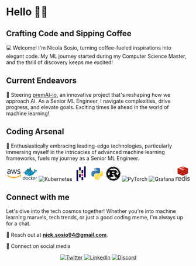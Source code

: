 # Hello 👋🏻

## Crafting Code and Sipping Coffee

💻 Welcome! I'm Nicola Sosio, turning coffee-fueled inspirations into elegant code. My ML journey started during my Computer Science Master, and the thrill of discovery keeps me excited!

## Current Endeavors

🔭 Steering [premAI-io](https://github.com/premAI-io/), an innovative project that's reshaping how we approach AI. As a Senior ML Engineer, I navigate complexities, drive progress, and elevate goals. Exciting times lie ahead in the world of machine learning!

## Coding Arsenal

🚀 Enthusiastically embracing leading-edge technologies, particularly immersing myself in the intricacies of advanced machine learning frameworks, fuels my journey as a Senior ML Engineer.

<p align="center">
  <img src="https://raw.githubusercontent.com/devicons/devicon/master/icons/amazonwebservices/amazonwebservices-original-wordmark.svg" alt="AWS" height="40" width="40"/>
  <img src="https://raw.githubusercontent.com/devicons/devicon/master/icons/docker/docker-original-wordmark.svg" alt="Docker" height="40" width="40"/>
  <img src="https://www.vectorlogo.zone/logos/kubernetes/kubernetes-icon.svg" alt="Kubernetes" height="40" width="40"/>
  <img src="https://raw.githubusercontent.com/devicons/devicon/2ae2a900d2f041da66e950e4d48052658d850630/icons/pandas/pandas-original.svg" alt="Pandas" height="40" width="40"/>
  <img src="https://raw.githubusercontent.com/devicons/devicon/master/icons/python/python-original.svg" alt="Python" height="40" width="40"/>
  <img src="https://raw.githubusercontent.com/devicons/devicon/master/icons/rust/rust-plain.svg" alt="Rust" height="40" width="40"/>
  <img src="https://www.vectorlogo.zone/logos/pytorch/pytorch-icon.svg" alt="PyTorch" height="40" width="40"/>
  <img src="https://www.vectorlogo.zone/logos/grafana/grafana-icon.svg" alt="Grafana" height="40" width="40"/>
  <img src="https://raw.githubusercontent.com/devicons/devicon/master/icons/redis/redis-original-wordmark.svg" alt="Redis" height="40" width="40"/>
</p>

## Connect with me

Let's dive into the tech cosmos together! Whether you're into machine learning marvels, tech trends, or just a good coding meme, I'm always up for a chat.

📧 Reach out at **nick.sosio94@gmail.com**.

📱 Connect on social media
<p align="center">
  <a href="https://twitter.com/nicola_sosio"><img src="https://raw.githubusercontent.com/rahuldkjain/github-profile-readme-generator/master/src/images/icons/Social/twitter.svg" alt="Twitter" height="30" width="30"/></a>
  <a href="https://linkedin.com/in/nicola-sosio"><img src="https://raw.githubusercontent.com/rahuldkjain/github-profile-readme-generator/master/src/images/icons/Social/linked-in-alt.svg" alt="LinkedIn" height="30" width="30"/></a>
  <a href="https://discord.gg/1123339407370489856"><img src="https://raw.githubusercontent.com/rahuldkjain/github-profile-readme-generator/master/src/images/icons/Social/discord.svg" alt="Discord" height="30" width="30"/></a>
</p>

